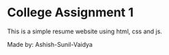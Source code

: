 # College Assignment 1

This is a simple resume website using html, css and js.

Made by: Ashish-Sunil-Vaidya

